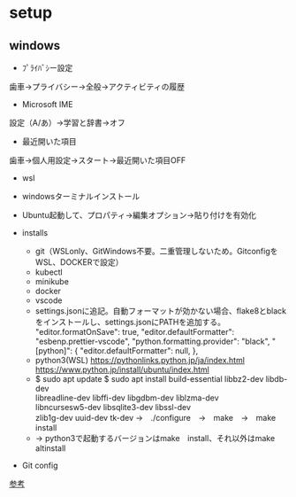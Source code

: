 # setup

## windows

- ﾌﾟﾗｲﾊﾞｼー設定

歯車→プライバシー→全般→アクティビティの履歴

- Microsoft IME

設定（A/あ）→学習と辞書→オフ

- 最近開いた項目

歯車→個人用設定→スタート→最近開いた項目OFF

- wsl

- windowsターミナルインストール

- Ubuntu起動して、プロパティ→編集オプション→貼り付けを有効化

- installs

  - git（WSLonly、GitWindows不要。二重管理しないため。GitconfigをWSL、DOCKERで設定）
  - kubectl
  - minikube
  - docker
  - vscode
   - settings.jsonに追記。自動フォーマットが効かない場合、flake8とblackをインストールし、settings.jsonにPATHを追加する。
     "editor.formatOnSave": true,
     "editor.defaultFormatter": "esbenp.prettier-vscode",
     "python.formatting.provider": "black",
     "[python]": {
       "editor.defaultFormatter": null,
     },  
  - python3(WSL) https://pythonlinks.python.jp/ja/index.html https://www.python.jp/install/ubuntu/index.html
  - $ sudo apt update
$ sudo apt install build-essential libbz2-dev libdb-dev \
  libreadline-dev libffi-dev libgdbm-dev liblzma-dev \
  libncursesw5-dev libsqlite3-dev libssl-dev \
  zlib1g-dev uuid-dev tk-dev
  →　./configure　→　make　→　make　install
  - -> python3で起動するバージョンはmake　install、それ以外はmake　altinstall

- Git config

[参考](https://blog.katsubemakito.net/git/git-config-1st)

